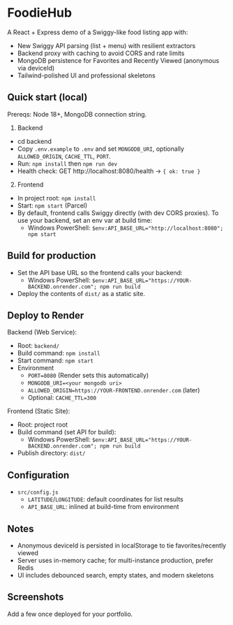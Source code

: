 # FoodieHub

A React + Express demo of a Swiggy-like food listing app with:

- New Swiggy API parsing (list + menu) with resilient extractors
- Backend proxy with caching to avoid CORS and rate limits
- MongoDB persistence for Favorites and Recently Viewed (anonymous via deviceId)
- Tailwind-polished UI and professional skeletons

## Quick start (local)

Prereqs: Node 18+, MongoDB connection string.

1. Backend

- cd backend
- Copy `.env.example` to `.env` and set `MONGODB_URI`, optionally `ALLOWED_ORIGIN`, `CACHE_TTL`, `PORT`.
- Run: `npm install` then `npm run dev`
- Health check: GET http://localhost:8080/health -> `{ ok: true }`

2. Frontend

- In project root: `npm install`
- Start: `npm start` (Parcel)
- By default, frontend calls Swiggy directly (with dev CORS proxies). To use your backend, set an env var at build time:
  - Windows PowerShell: `$env:API_BASE_URL="http://localhost:8080"; npm start`

## Build for production

- Set the API base URL so the frontend calls your backend:
  - Windows PowerShell: `$env:API_BASE_URL="https://YOUR-BACKEND.onrender.com"; npm run build`
- Deploy the contents of `dist/` as a static site.

## Deploy to Render

Backend (Web Service):

- Root: `backend/`
- Build command: `npm install`
- Start command: `npm start`
- Environment
  - `PORT=8080` (Render sets this automatically)
  - `MONGODB_URI=<your mongodb uri>`
  - `ALLOWED_ORIGIN=https://YOUR-FRONTEND.onrender.com` (later)
  - Optional: `CACHE_TTL=300`

Frontend (Static Site):

- Root: project root
- Build command (set API for build):
  - Windows PowerShell: `$env:API_BASE_URL="https://YOUR-BACKEND.onrender.com"; npm run build`
- Publish directory: `dist/`

## Configuration

- `src/config.js`
  - `LATITUDE`/`LONGITUDE`: default coordinates for list results
  - `API_BASE_URL`: inlined at build-time from environment

## Notes

- Anonymous deviceId is persisted in localStorage to tie favorites/recently viewed
- Server uses in-memory cache; for multi-instance production, prefer Redis
- UI includes debounced search, empty states, and modern skeletons

## Screenshots

Add a few once deployed for your portfolio.
